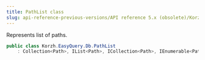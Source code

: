 ```yaml
---
title: PathList class
slug: api-reference-previous-versions/API reference 5.x (obsolete)/Korzh.EasyQuery.Db namespace/pathlist-class
---
```



Represents list of paths.
```csharp
public class Korzh.EasyQuery.Db.PathList
    : Collection<Path>, IList<Path>, ICollection<Path>, IEnumerable<Path>, IEnumerable, IList, ICollection, IReadOnlyList<Path>, IReadOnlyCollection<Path>

```